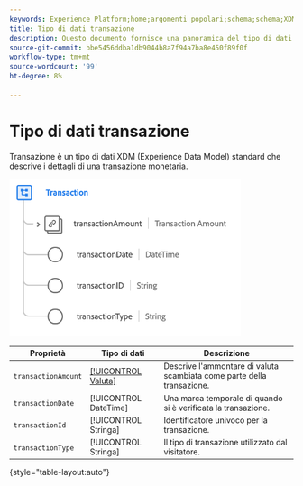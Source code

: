 ```yaml
---
keywords: Experience Platform;home;argomenti popolari;schema;schema;XDM;campi;schemi;schemi;transazione;tipo di dati;tipo di dati;tipo di dati;tipo di dati;
title: Tipo di dati transazione
description: Questo documento fornisce una panoramica del tipo di dati XDM (Transaction Experience Data Model).
source-git-commit: bbe5456ddba1db9044b8a7f94a7ba8e450f89f0f
workflow-type: tm+mt
source-wordcount: '99'
ht-degree: 8%

---
```


#  Tipo di dati transazione

 Transazione è un tipo di dati XDM (Experience Data Model) standard che descrive i dettagli di una transazione monetaria.

![Struttura delle transazioni](../images/data-types/transaction.png)

| Proprietà | Tipo di dati | Descrizione |
| --- | --- | --- |
| `transactionAmount` | [[!UICONTROL Valuta]](./currency.md) | Descrive l&#39;ammontare di valuta scambiata come parte della transazione. |
| `transactionDate` | [!UICONTROL DateTime] | Una marca temporale di quando si è verificata la transazione. |
| `transactionId` | [!UICONTROL Stringa] | Identificatore univoco per la transazione. |
| `transactionType` | [!UICONTROL Stringa] | Il tipo di transazione utilizzato dal visitatore. |

{style=&quot;table-layout:auto&quot;}

